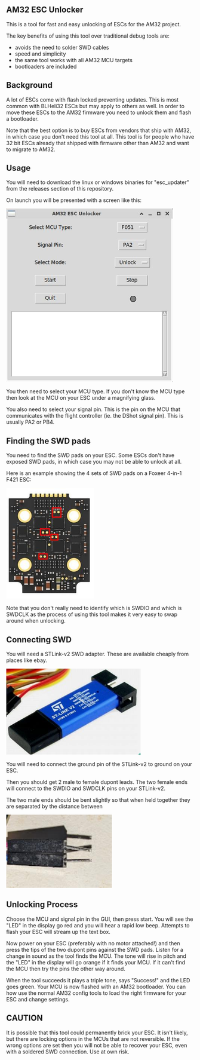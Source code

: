 AM32 ESC Unlocker
-----------------

This is a tool for fast and easy unlocking of ESCs for the AM32
project.

The key benefits of using this tool over traditional debug tools are:

 - avoids the need to solder SWD cables
 - speed and simplicity
 - the same tool works with all AM32 MCU targets
 - bootloaders are included

Background
----------

A lot of ESCs come with flash locked preventing updates. This is most
common with BLHeli32 ESCs but may apply to others as well. In order to
move these ESCs to the AM32 firmware you need to unlock them and flash
a bootloader.

Note that the best option is to buy ESCs from vendors that ship with
AM32, in which case you don't need this tool at all. This tool is for
people who have 32 bit ESCs already that shipped with firmware other
than AM32 and want to migrate to AM32.

Usage
-----

You will need to download the linux or windows binaries for
"esc_updater" from the releases section of this repository.

On launch you will be presented with a screen like this:

![Unlocker GUI](docs/screen_shot.jpg "Unlocker GUI")

You then need to select your MCU type. If you don't know the MCU type
then look at the MCU on your ESC under a magnifying glass.

You also need to select your signal pin. This is the pin on the MCU
that communicates with the flight controller (ie. the DShot signal
pin). This is usually PA2 or PB4.

Finding the SWD pads
--------------------

You need to find the SWD pads on your ESC. Some ESCs don't have
exposed SWD pads, in which case you may not be able to unlock at all.

Here is an example showing the 4 sets of SWD pads on a Foxeer 4-in-1
F421 ESC:

![Foxeer 4-in-1 SWD](docs/foxeer_SWD.jpg "Foxeer 4-in-1 SWD")

Note that you don't really need to identify which is SWDIO and which
is SWDCLK as the process of using this tool makes it very easy to swap
around when unlocking.


Connecting SWD
--------------

You will need a STLink-v2 SWD adapter. These are available cheaply
from places like ebay.

![STLink-v2](docs/stlink-v2.jpg "STLink-v2")

You will need to connect the ground pin of the STLink-v2 to ground on
your ESC.

Then you should get 2 male to female dupont leads. The two female ends
will connect to the SWDIO and SWDCLK pins on your STLink-v2.

The two male ends should be bent slightly so that when held together
they are separated by the distance between

![Bent dupont pins](docs/bent_pins.jpg "Bent dupont pins")

Unlocking Process
-----------------

Choose the MCU and signal pin in the GUI, then press start. You will
see the "LED" in the display go red and you will hear a rapid low
beep. Attempts to flash your ESC will stream up the text box.

Now power on your ESC (preferably with no motor attached!) and then
press the tips of the two dupont pins against the SWD pads. Listen for
a change in sound as the tool finds the MCU. The tone will rise in
pitch and the "LED" in the display will go orange if it finds your
MCU. If it can't find the MCU then try the pins the other way around.

When the tool succeeds it plays a triple tone, says "Success!" and the
LED goes green. Your MCU is now flashed with an AM32 bootloader. You
can how use the normal AM32 config tools to load the right firmware
for your ESC and change settings.

CAUTION
-------

It is possible that this tool could permanently brick your ESC. It
isn't likely, but there are locking options in the MCUs that are not
reversible. If the wrong options are set then you will not be able to
recover your ESC, even with a soldered SWD connection. Use at own
risk.
